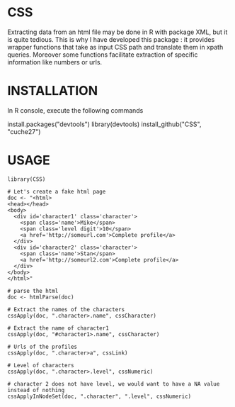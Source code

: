 CSS
===

Extracting data from an html file may be done in R with package XML, but it is quite tedious.
This is why I have developed this package : it provides wrapper functions that take as input
CSS path and translate them in xpath queries. Moreover some functions facilitate extraction
of specific information like numbers or urls.



INSTALLATION
============

In R console, execute the following commands

install.packages("devtools")
library(devtools)
install_github("CSS", "cuche27")



USAGE
=====

    library(CSS)

    # Let's create a fake html page
    doc <- "<html>
    <head></head>
    <body>
      <div id='character1' class='character'>
        <span class='name'>Mike</span>
        <span class='level digit'>10</span>
        <a href='http://someurl.com'>Complete profile</a>
      </div>
      <div id='character2' class='character'>
        <span class='name'>Stan</span>
        <a href='http://someurl2.com'>Complete profile</a>
      </div>
    </body>
    </html>"

    # parse the html
    doc <- htmlParse(doc)

    # Extract the names of the characters
    cssApply(doc, ".character>.name", cssCharacter)

    # Extract the name of character1
    cssApply(doc, "#character1>.name", cssCharacter)

    # Urls of the profiles
    cssApply(doc, ".character>a", cssLink)

    # Level of characters
    cssApply(doc, ".character>.level", cssNumeric)

    # character 2 does not have level, we would want to have a NA value instead of nothing
    cssApplyInNodeSet(doc, ".character", ".level", cssNumeric)
